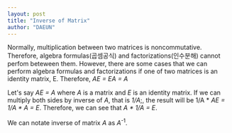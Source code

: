 ```yaml
---
layout: post
title: "Inverse of Matrix"
author: "DAEUN"
---
```


Normally, multiplication between two matrices is noncommutative. Therefore, algebra formulas(곱셈공식) and factorizations(인수분해) cannot perfom beteween them. However, there are some cases that we can perform algebra formulas and factorizations if one of two matrices is an identity matrix, E. Therefore, _AE = EA = A_

Let's say _AE = A_ where _A_ is a matrix and _E_ is an identity matrix. If we can multiply both sides by inverse of _A_, that is _1/A_;, the result will be 1/A * _AE = 1/A * A = E_. Therefore, we can see that _A * 1/A = E_.

We can notate inverse of matrix _A_ as _A_<sup>-1</sup>.